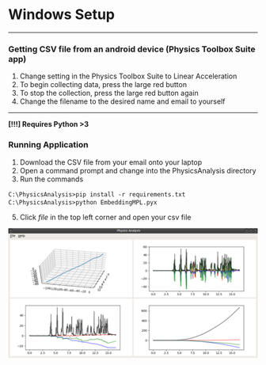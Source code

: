 
# Windows Setup
------------------------------
### Getting CSV file from an android device (Physics Toolbox Suite app)
1. Change setting in the Physics Toolbox Suite to Linear Acceleration
2. To begin collecting data, press the large red button
3. To stop the collection, press the large red button again
4. Change the filename to the desired name and email to yourself
---------------------------------------

**[!!!] Requires Python >3**

### Running Application
1. Download the CSV file from your email onto your laptop
2. Open a command prompt and change into the PhysicsAnalysis directory
3. Run the commands

```
C:\PhysicsAnalysis>pip install -r requirements.txt
C:\PhysicsAnalysis>python EmbeddingMPL.pyx
```

5. Click *file* in the top left corner and open your csv file 


![Window](https://github.com/jonaylor89/PhysicsAnalysis/blob/master/Images/GridLayout.png)
